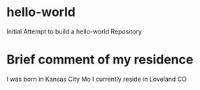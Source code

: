 # hello-world
Initial Attempt to build a hello-world Repository
# Brief comment of my residence
I was born in Kansas City Mo
I currently reside in Loveland CO
